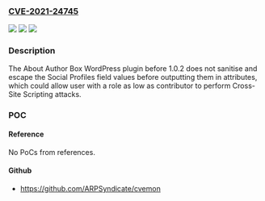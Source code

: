 ### [CVE-2021-24745](https://cve.mitre.org/cgi-bin/cvename.cgi?name=CVE-2021-24745)
![](https://img.shields.io/static/v1?label=Product&message=About%20Author%20Box&color=blue)
![](https://img.shields.io/static/v1?label=Version&message=1.0.2%3C%201.0.2%20&color=brighgreen)
![](https://img.shields.io/static/v1?label=Vulnerability&message=CWE-79%20Cross-site%20Scripting%20(XSS)&color=brighgreen)

### Description

The About Author Box WordPress plugin before 1.0.2 does not sanitise and escape the Social Profiles field values before outputting them in attributes, which could allow user with a role as low as contributor to perform Cross-Site Scripting attacks.

### POC

#### Reference
No PoCs from references.

#### Github
- https://github.com/ARPSyndicate/cvemon


